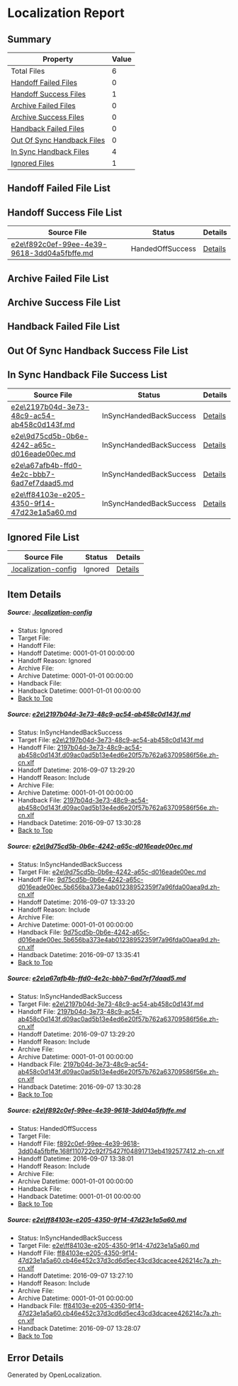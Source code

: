 # <a name='report-top'></a> Localization Report

## Summary
 Property | Value 
 -------- | ----- 
 Total Files | 6
[ Handoff Failed Files ](#handoff-failed-list)| 0
[ Handoff Success Files ](#handoff-success-list)| 1
[ Archive Failed Files ](#archive-failed-list)| 0
[ Archive Success Files ](#archive-success-list)| 0
[ Handback Failed Files ](#handback-failed-list)| 0
[ Out Of Sync Handback Files ](#outofsync-handback-success-list)| 0
[ In Sync Handback Files ](#insync-handback-success-list)| 4
[ Ignored Files ](#ignored-list)| 1

## <a name='handoff-failed-list'></a> Handoff Failed File List

## <a name='handoff-success-list'></a> Handoff Success File List
 Source File | Status | Details 
 ----------- | ------ | ------- 
 [e2e\f892c0ef-99ee-4e39-9618-3dd04a5fbffe.md](https://github.com/OpenLocalizationTestOrg/ol-test0/blob/1f9acd9d0d547e4a91c9084cf0c9e21b1391fc83/e2e/f892c0ef-99ee-4e39-9618-3dd04a5fbffe.md) | HandedOffSuccess | [Details](#d47fb494144fbf25dee830324dc870ba1a1170334)

## <a name='archive-failed-list'></a> Archive Failed File List

## <a name='archive-success-list'></a> Archive Success File List

## <a name='handback-failed-list'></a> Handback Failed File List

## <a name='outofsync-handback-success-list'></a> Out Of Sync Handback Success File List

## <a name='insync-handback-success-list'></a> In Sync Handback File Success List
 Source File | Status | Details 
 ----------- | ------ | ------- 
 [e2e\2197b04d-3e73-48c9-ac54-ab458c0d143f.md](https://github.com/OpenLocalizationTestOrg/ol-test0/blob/6f122e4c464829e2bebc5e833f8406d9ffbdab08/e2e/2197b04d-3e73-48c9-ac54-ab458c0d143f.md) | InSyncHandedBackSuccess | [Details](#e660a52b4f202853d8f25ee13daf96ebc3b3afb11)
 [e2e\9d75cd5b-0b6e-4242-a65c-d016eade00ec.md](https://github.com/OpenLocalizationTestOrg/ol-test0/blob/637e03ed27ec328ba09248913337114e7e4acaab/e2e/9d75cd5b-0b6e-4242-a65c-d016eade00ec.md) | InSyncHandedBackSuccess | [Details](#caf51d611f3b0d226055cbedfc9603bc3eac0f652)
 [e2e\a67afb4b-ffd0-4e2c-bbb7-6ad7ef7daad5.md](https://github.com/OpenLocalizationTestOrg/ol-test0/blob/1f9acd9d0d547e4a91c9084cf0c9e21b1391fc83/e2e/a67afb4b-ffd0-4e2c-bbb7-6ad7ef7daad5.md) | InSyncHandedBackSuccess | [Details](#e660a52b4f202853d8f25ee13daf96ebc3b3afb13)
 [e2e\ff84103e-e205-4350-9f14-47d23e1a5a60.md](https://github.com/OpenLocalizationTestOrg/ol-test0/blob/b5d6b32c9605e21c78bfb92ce56dfffbba5c0263/e2e/ff84103e-e205-4350-9f14-47d23e1a5a60.md) | InSyncHandedBackSuccess | [Details](#49d5e41fd904252170978c5e2fd6169e3250b44b5)

## <a name='ignored-list'></a> Ignored File List
 Source File | Status | Details 
 ----------- | ------ | ------- 
 [.localization-config](https://github.com/OpenLocalizationTestOrg/ol-test0/blob/1f9acd9d0d547e4a91c9084cf0c9e21b1391fc83/.localization-config) | Ignored | [Details](#c268a05ecaa7ec85942ed632c29928ee5bd6da8d0)

## Item Details
##### <a name='c268a05ecaa7ec85942ed632c29928ee5bd6da8d0'></a> Source: [.localization-config](https://github.com/OpenLocalizationTestOrg/ol-test0/blob/1f9acd9d0d547e4a91c9084cf0c9e21b1391fc83/.localization-config)
* Status: Ignored
* Target File: 
* Handoff File: 
* Handoff Datetime: 0001-01-01 00:00:00
* Handoff Reason: Ignored
* Archive File: 
* Archive Datetime: 0001-01-01 00:00:00
* Handback File: 
* Handback Datetime: 0001-01-01 00:00:00
* [Back to Top](#report-top)

##### <a name='e660a52b4f202853d8f25ee13daf96ebc3b3afb11'></a> Source: [e2e\2197b04d-3e73-48c9-ac54-ab458c0d143f.md](https://github.com/OpenLocalizationTestOrg/ol-test0/blob/6f122e4c464829e2bebc5e833f8406d9ffbdab08/e2e/2197b04d-3e73-48c9-ac54-ab458c0d143f.md)
* Status: InSyncHandedBackSuccess
* Target File: [e2e\2197b04d-3e73-48c9-ac54-ab458c0d143f.md](https://github.com/OpenLocalizationTestOrg/ol-test0-zhcn/blob/3ddac485df34ac1fda8b1d383e467960e577e3de/e2e/2197b04d-3e73-48c9-ac54-ab458c0d143f.md)
* Handoff File: [2197b04d-3e73-48c9-ac54-ab458c0d143f.d09ac0ad5b13e4ed6e20f57b762a63709586f56e.zh-cn.xlf](https://github.com/OpenLocalizationTestOrg/ol-test0-handoff/blob/3135d0a9c64984da8305ae3c0f0f39720736ebc9/ol-handoff/OpenLocalizationTestOrg/ol-test0-zhcn/yuwzho/ht/2197b04d-3e73-48c9-ac54-ab458c0d143f.d09ac0ad5b13e4ed6e20f57b762a63709586f56e.zh-cn.xlf)
* Handoff Datetime: 2016-09-07 13:29:20
* Handoff Reason: Include
* Archive File: 
* Archive Datetime: 0001-01-01 00:00:00
* Handback File: [2197b04d-3e73-48c9-ac54-ab458c0d143f.d09ac0ad5b13e4ed6e20f57b762a63709586f56e.zh-cn.xlf](https://github.com/OpenLocalizationTestOrg/ol-test0-handback/blob/f2d2018e2a1cbe784a912297a9d7dd46b755f6fa/ol-handback/OpenLocalizationTestOrg/ol-test0-zhcn/yuwzho/ht/2197b04d-3e73-48c9-ac54-ab458c0d143f.d09ac0ad5b13e4ed6e20f57b762a63709586f56e.zh-cn.xlf)
* Handback Datetime: 2016-09-07 13:30:28
* [Back to Top](#report-top)

##### <a name='caf51d611f3b0d226055cbedfc9603bc3eac0f652'></a> Source: [e2e\9d75cd5b-0b6e-4242-a65c-d016eade00ec.md](https://github.com/OpenLocalizationTestOrg/ol-test0/blob/637e03ed27ec328ba09248913337114e7e4acaab/e2e/9d75cd5b-0b6e-4242-a65c-d016eade00ec.md)
* Status: InSyncHandedBackSuccess
* Target File: [e2e\9d75cd5b-0b6e-4242-a65c-d016eade00ec.md](https://github.com/OpenLocalizationTestOrg/ol-test0-zhcn/blob/3132ea26814cf1e1e177eefce45a9fa06d86fe45/e2e/9d75cd5b-0b6e-4242-a65c-d016eade00ec.md)
* Handoff File: [9d75cd5b-0b6e-4242-a65c-d016eade00ec.5b656ba373e4ab01238952359f7a96fda00aea9d.zh-cn.xlf](https://github.com/OpenLocalizationTestOrg/ol-test0-handoff/blob/523bd39bffb65a3ec6fe6b77edee85e3af8c9349/ol-handoff/OpenLocalizationTestOrg/ol-test0-zhcn/yuwzho/ht/9d75cd5b-0b6e-4242-a65c-d016eade00ec.5b656ba373e4ab01238952359f7a96fda00aea9d.zh-cn.xlf)
* Handoff Datetime: 2016-09-07 13:33:20
* Handoff Reason: Include
* Archive File: 
* Archive Datetime: 0001-01-01 00:00:00
* Handback File: [9d75cd5b-0b6e-4242-a65c-d016eade00ec.5b656ba373e4ab01238952359f7a96fda00aea9d.zh-cn.xlf](https://github.com/OpenLocalizationTestOrg/ol-test0-handback/blob/f1fa054d5063980ce4ea66181e19061759587065/ol-handback/OpenLocalizationTestOrg/ol-test0-zhcn/yuwzho/ht/9d75cd5b-0b6e-4242-a65c-d016eade00ec.5b656ba373e4ab01238952359f7a96fda00aea9d.zh-cn.xlf)
* Handback Datetime: 2016-09-07 13:35:41
* [Back to Top](#report-top)

##### <a name='e660a52b4f202853d8f25ee13daf96ebc3b3afb13'></a> Source: [e2e\a67afb4b-ffd0-4e2c-bbb7-6ad7ef7daad5.md](https://github.com/OpenLocalizationTestOrg/ol-test0/blob/1f9acd9d0d547e4a91c9084cf0c9e21b1391fc83/e2e/a67afb4b-ffd0-4e2c-bbb7-6ad7ef7daad5.md)
* Status: InSyncHandedBackSuccess
* Target File: [e2e\2197b04d-3e73-48c9-ac54-ab458c0d143f.md](https://github.com/OpenLocalizationTestOrg/ol-test0-zhcn/blob/3ddac485df34ac1fda8b1d383e467960e577e3de/e2e/2197b04d-3e73-48c9-ac54-ab458c0d143f.md)
* Handoff File: [2197b04d-3e73-48c9-ac54-ab458c0d143f.d09ac0ad5b13e4ed6e20f57b762a63709586f56e.zh-cn.xlf](https://github.com/OpenLocalizationTestOrg/ol-test0-handoff/blob/3135d0a9c64984da8305ae3c0f0f39720736ebc9/ol-handoff/OpenLocalizationTestOrg/ol-test0-zhcn/yuwzho/ht/2197b04d-3e73-48c9-ac54-ab458c0d143f.d09ac0ad5b13e4ed6e20f57b762a63709586f56e.zh-cn.xlf)
* Handoff Datetime: 2016-09-07 13:29:20
* Handoff Reason: Include
* Archive File: 
* Archive Datetime: 0001-01-01 00:00:00
* Handback File: [2197b04d-3e73-48c9-ac54-ab458c0d143f.d09ac0ad5b13e4ed6e20f57b762a63709586f56e.zh-cn.xlf](https://github.com/OpenLocalizationTestOrg/ol-test0-handback/blob/f2d2018e2a1cbe784a912297a9d7dd46b755f6fa/ol-handback/OpenLocalizationTestOrg/ol-test0-zhcn/yuwzho/ht/2197b04d-3e73-48c9-ac54-ab458c0d143f.d09ac0ad5b13e4ed6e20f57b762a63709586f56e.zh-cn.xlf)
* Handback Datetime: 2016-09-07 13:30:28
* [Back to Top](#report-top)

##### <a name='d47fb494144fbf25dee830324dc870ba1a1170334'></a> Source: [e2e\f892c0ef-99ee-4e39-9618-3dd04a5fbffe.md](https://github.com/OpenLocalizationTestOrg/ol-test0/blob/1f9acd9d0d547e4a91c9084cf0c9e21b1391fc83/e2e/f892c0ef-99ee-4e39-9618-3dd04a5fbffe.md)
* Status: HandedOffSuccess
* Target File: 
* Handoff File: [f892c0ef-99ee-4e39-9618-3dd04a5fbffe.168f110722c92f75427f04891713eb4192577412.zh-cn.xlf](https://github.com/OpenLocalizationTestOrg/ol-test0-handoff/blob/a1bfb34c01832ef500056134b15a125ffc82bd85/ol-handoff/OpenLocalizationTestOrg/ol-test0-zhcn/yuwzho/ht/f892c0ef-99ee-4e39-9618-3dd04a5fbffe.168f110722c92f75427f04891713eb4192577412.zh-cn.xlf)
* Handoff Datetime: 2016-09-07 13:38:01
* Handoff Reason: Include
* Archive File: 
* Archive Datetime: 0001-01-01 00:00:00
* Handback File: 
* Handback Datetime: 0001-01-01 00:00:00
* [Back to Top](#report-top)

##### <a name='49d5e41fd904252170978c5e2fd6169e3250b44b5'></a> Source: [e2e\ff84103e-e205-4350-9f14-47d23e1a5a60.md](https://github.com/OpenLocalizationTestOrg/ol-test0/blob/b5d6b32c9605e21c78bfb92ce56dfffbba5c0263/e2e/ff84103e-e205-4350-9f14-47d23e1a5a60.md)
* Status: InSyncHandedBackSuccess
* Target File: [e2e\ff84103e-e205-4350-9f14-47d23e1a5a60.md](https://github.com/OpenLocalizationTestOrg/ol-test0-zhcn/blob/cc8ff4895591262721c739dabb6d9a1e2d27e25f/e2e/ff84103e-e205-4350-9f14-47d23e1a5a60.md)
* Handoff File: [ff84103e-e205-4350-9f14-47d23e1a5a60.cb46e452c37d3cd6d5ec43cd3dcacee426214c7a.zh-cn.xlf](https://github.com/OpenLocalizationTestOrg/ol-test0-handoff/blob/b53b54f2dea0d12ec76d17c389b182f20bd99d4b/ol-handoff/OpenLocalizationTestOrg/ol-test0-zhcn/yuwzho/ht/ff84103e-e205-4350-9f14-47d23e1a5a60.cb46e452c37d3cd6d5ec43cd3dcacee426214c7a.zh-cn.xlf)
* Handoff Datetime: 2016-09-07 13:27:10
* Handoff Reason: Include
* Archive File: 
* Archive Datetime: 0001-01-01 00:00:00
* Handback File: [ff84103e-e205-4350-9f14-47d23e1a5a60.cb46e452c37d3cd6d5ec43cd3dcacee426214c7a.zh-cn.xlf](https://github.com/OpenLocalizationTestOrg/ol-test0-handback/blob/37fef6d720c1f8b0f8a31738ef840cbed5b6c3e5/ol-handback/OpenLocalizationTestOrg/ol-test0-zhcn/yuwzho/ht/ff84103e-e205-4350-9f14-47d23e1a5a60.cb46e452c37d3cd6d5ec43cd3dcacee426214c7a.zh-cn.xlf)
* Handback Datetime: 2016-09-07 13:28:07
* [Back to Top](#report-top)


## Error Details

Generated by OpenLocalization.
